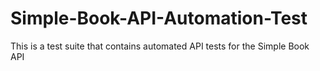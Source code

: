 # Simple-Book-API-Automation-Test
This is a test suite that contains automated API tests for the Simple Book API
